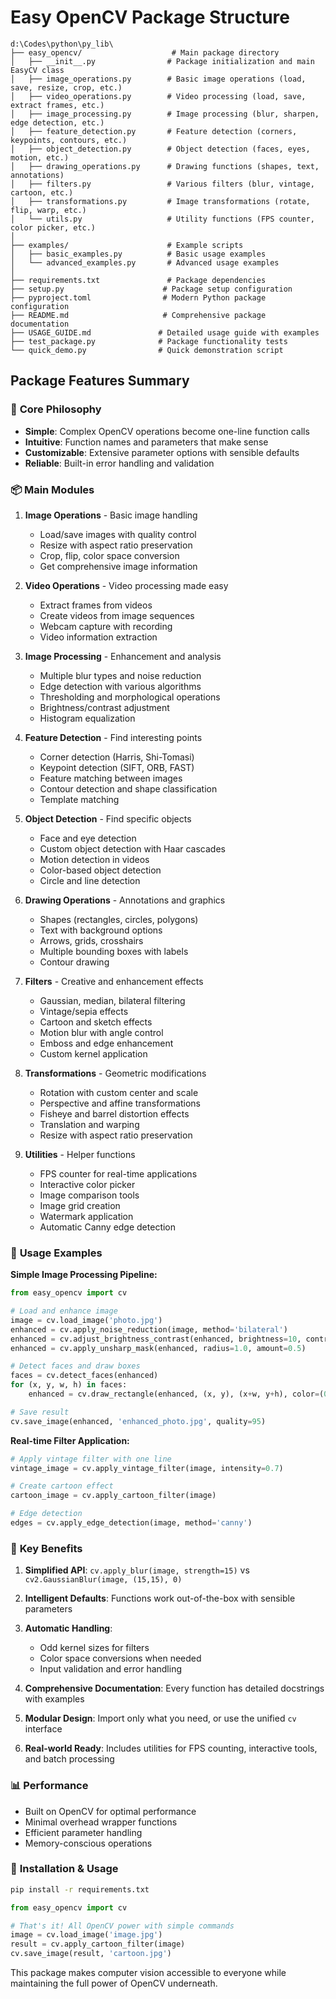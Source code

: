 # Easy OpenCV Package Structure

```
d:\Codes\python\py_lib\
├── easy_opencv/                    # Main package directory
│   ├── __init__.py                # Package initialization and main EasyCV class
│   ├── image_operations.py        # Basic image operations (load, save, resize, crop, etc.)
│   ├── video_operations.py        # Video processing (load, save, extract frames, etc.)
│   ├── image_processing.py        # Image processing (blur, sharpen, edge detection, etc.)
│   ├── feature_detection.py       # Feature detection (corners, keypoints, contours, etc.)
│   ├── object_detection.py        # Object detection (faces, eyes, motion, etc.)
│   ├── drawing_operations.py      # Drawing functions (shapes, text, annotations)
│   ├── filters.py                 # Various filters (blur, vintage, cartoon, etc.)
│   ├── transformations.py         # Image transformations (rotate, flip, warp, etc.)
│   └── utils.py                   # Utility functions (FPS counter, color picker, etc.)
│
├── examples/                      # Example scripts
│   ├── basic_examples.py          # Basic usage examples
│   └── advanced_examples.py       # Advanced usage examples
│
├── requirements.txt               # Package dependencies
├── setup.py                      # Package setup configuration
├── pyproject.toml                # Modern Python package configuration
├── README.md                     # Comprehensive package documentation
├── USAGE_GUIDE.md               # Detailed usage guide with examples
├── test_package.py              # Package functionality tests
└── quick_demo.py                # Quick demonstration script
```

## Package Features Summary

### 🎯 **Core Philosophy**

- **Simple**: Complex OpenCV operations become one-line function calls
- **Intuitive**: Function names and parameters that make sense
- **Customizable**: Extensive parameter options with sensible defaults
- **Reliable**: Built-in error handling and validation

### 📦 **Main Modules**

1. **Image Operations** - Basic image handling

   - Load/save images with quality control
   - Resize with aspect ratio preservation
   - Crop, flip, color space conversion
   - Get comprehensive image information

2. **Video Operations** - Video processing made easy

   - Extract frames from videos
   - Create videos from image sequences
   - Webcam capture with recording
   - Video information extraction

3. **Image Processing** - Enhancement and analysis

   - Multiple blur types and noise reduction
   - Edge detection with various algorithms
   - Thresholding and morphological operations
   - Brightness/contrast adjustment
   - Histogram equalization

4. **Feature Detection** - Find interesting points

   - Corner detection (Harris, Shi-Tomasi)
   - Keypoint detection (SIFT, ORB, FAST)
   - Feature matching between images
   - Contour detection and shape classification
   - Template matching

5. **Object Detection** - Find specific objects

   - Face and eye detection
   - Custom object detection with Haar cascades
   - Motion detection in videos
   - Color-based object detection
   - Circle and line detection

6. **Drawing Operations** - Annotations and graphics

   - Shapes (rectangles, circles, polygons)
   - Text with background options
   - Arrows, grids, crosshairs
   - Multiple bounding boxes with labels
   - Contour drawing

7. **Filters** - Creative and enhancement effects

   - Gaussian, median, bilateral filtering
   - Vintage/sepia effects
   - Cartoon and sketch effects
   - Motion blur with angle control
   - Emboss and edge enhancement
   - Custom kernel application

8. **Transformations** - Geometric modifications

   - Rotation with custom center and scale
   - Perspective and affine transformations
   - Fisheye and barrel distortion effects
   - Translation and warping
   - Resize with aspect ratio preservation

9. **Utilities** - Helper functions
   - FPS counter for real-time applications
   - Interactive color picker
   - Image comparison tools
   - Image grid creation
   - Watermark application
   - Automatic Canny edge detection

### 🚀 **Usage Examples**

**Simple Image Processing Pipeline:**

```python
from easy_opencv import cv

# Load and enhance image
image = cv.load_image('photo.jpg')
enhanced = cv.apply_noise_reduction(image, method='bilateral')
enhanced = cv.adjust_brightness_contrast(enhanced, brightness=10, contrast=1.2)
enhanced = cv.apply_unsharp_mask(enhanced, radius=1.0, amount=0.5)

# Detect faces and draw boxes
faces = cv.detect_faces(enhanced)
for (x, y, w, h) in faces:
    enhanced = cv.draw_rectangle(enhanced, (x, y), (x+w, y+h), color=(0, 255, 0))

# Save result
cv.save_image(enhanced, 'enhanced_photo.jpg', quality=95)
```

**Real-time Filter Application:**

```python
# Apply vintage filter with one line
vintage_image = cv.apply_vintage_filter(image, intensity=0.7)

# Create cartoon effect
cartoon_image = cv.apply_cartoon_filter(image)

# Edge detection
edges = cv.apply_edge_detection(image, method='canny')
```

### 🎨 **Key Benefits**

1. **Simplified API**: `cv.apply_blur(image, strength=15)` vs `cv2.GaussianBlur(image, (15,15), 0)`

2. **Intelligent Defaults**: Functions work out-of-the-box with sensible parameters

3. **Automatic Handling**:

   - Odd kernel sizes for filters
   - Color space conversions when needed
   - Input validation and error handling

4. **Comprehensive Documentation**: Every function has detailed docstrings with examples

5. **Modular Design**: Import only what you need, or use the unified `cv` interface

6. **Real-world Ready**: Includes utilities for FPS counting, interactive tools, and batch processing

### 📊 **Performance**

- Built on OpenCV for optimal performance
- Minimal overhead wrapper functions
- Efficient parameter handling
- Memory-conscious operations

### 🔧 **Installation & Usage**

```bash
pip install -r requirements.txt
```

```python
from easy_opencv import cv

# That's it! All OpenCV power with simple commands
image = cv.load_image('image.jpg')
result = cv.apply_cartoon_filter(image)
cv.save_image(result, 'cartoon.jpg')
```

This package makes computer vision accessible to everyone while maintaining the full power of OpenCV underneath.
